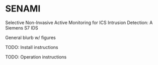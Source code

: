 # SENAMI
Selective Non-Invasive Active Monitoring for ICS Intrusion Detection: A Siemens S7 IDS

General blurb w/ figures

TODO: Install instructions

TODO: Operation instructions
